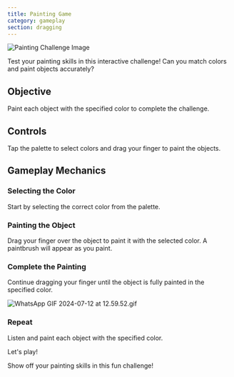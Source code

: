 ```yaml
---
title: Painting Game
category: gameplay
section: dragging
---
```

![Painting Challenge Image](https://help.studycat.com/hc/article_attachments/34823177517721)

Test your painting skills in this interactive challenge! Can you match colors and paint objects accurately?

## Objective

Paint each object with the specified color to complete the challenge.

## Controls

Tap the palette to select colors and drag your finger to paint the objects.

## Gameplay Mechanics

### Selecting the Color

Start by selecting the correct color from the palette.

### Painting the Object

Drag your finger over the object to paint it with the selected color. A paintbrush will appear as you paint.

### Complete the Painting

Continue dragging your finger until the object is fully painted in the specified color.

![WhatsApp GIF 2024-07-12 at 12.59.52.gif](https://help.studycat.com/hc/article_attachments/34967665665945)

### Repeat

Listen and paint each object with the specified color.

Let's play!

Show off your painting skills in this fun challenge!